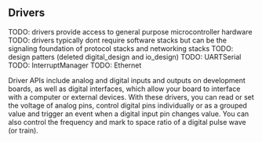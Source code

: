 ## Drivers

TODO: drivers provide access to general purpose microcontroller hardware
TODO: drivers typically dont require software stacks but can be the signaling foundation of protocol stacks and networking stacks
TODO: design patters (deleted digital_design and io_design)
TODO: UARTSerial
TODO: InterruptManager
TODO: Ethernet

Driver APIs include analog and digital inputs and outputs on development boards, as well as digital interfaces, which allow your board to interface with a computer or external devices. With these drivers, you can read or set the voltage of analog pins, control digital pins individually or as a grouped value and trigger an event when a digital input pin changes value. You can also control the frequency and mark to space ratio of a digital pulse wave (or train).

